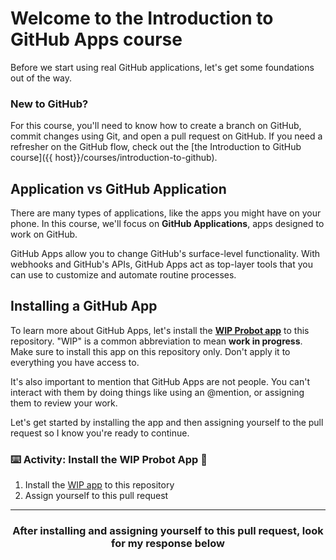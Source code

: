# Welcome to the Introduction to GitHub Apps course

Before we start using real GitHub applications, let's get some foundations out of the way.

### New to GitHub? 

For this course, you'll need to know how to create a branch on GitHub, commit changes using Git, and open a pull request on GitHub. If you need a refresher on the GitHub flow, check out the [the Introduction to GitHub course]({{ host}}/courses/introduction-to-github).

## Application vs GitHub Application
There are many types of applications, like the apps you might have on your phone. In this course, we'll focus on **GitHub Applications**, apps designed to work on GitHub.

GitHub Apps allow you to change GitHub's surface-level functionality. With webhooks and GitHub's APIs, GitHub Apps act as top-layer tools that you can use to customize and automate routine processes.

## Installing a GitHub App

To learn more about GitHub Apps, let's install the **[WIP Probot app](https://probot.github.io/apps/wip/)** to this repository. "WIP" is a common abbreviation to mean **work in progress**. Make sure to install this app on this repository only. Don't apply it to everything you have access to.

It's also important to mention that GitHub Apps are not people. You can't interact with them by doing things like using an @mention, or assigning them to review your work. 

Let's get started by installing the app and then assigning yourself to the pull request so I know you're ready to continue.

### :keyboard: Activity: Install the WIP Probot App :tada:

1. Install the <a href="https://probot.github.io/apps/wip/" target="_blank">WIP app</a> to this repository
2. Assign yourself to this pull request

<hr>
<h3 align="center">After installing and assigning yourself to this pull request, look for my response below</h3>
